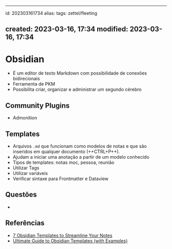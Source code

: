 
---
id: 202303161734
alias: 
tags: zettel/fleeting

created: 2023-03-16, 17:34
modified: 2023-03-16, 17:34
---
# Obsidian
<!-- Main content of my thoughts really -->

- É um editor de texto Markdown com possibilidade de conexões bidirecionais
- Ferramenta de PKM
- Possibilita criar, organizar e administrar um segundo cérebro

## Community Plugins

- Admonition

## Templates

- Arquivos `.md` que funcionam como modelos de notas e que são inseridos em qualquer documento (++CTRL+P++).
- Ajudam a iniciar uma anotação a partir de um modelo conhecido
- Tipos de templates: notas moc, pessoa, reunião
- Utilizar Tags
- Utilizar variáveis
- Verificar sintaxe para Frontmatter e Dataview

## Questões
<!-- What remains for you to consider? --> 

- 

## Referências
<!-- Links to pages not referenced in the content -->

- [7 Obsidian Templates to Streamline Your Notes](https://medium.com/@dianademco/7-obsidian-templates-to-streamline-your-notes-ab3a3c8757be)
- [Ultimate Guide to Obsidian Templates (with Examples)](https://facedragons.com/productivity/obsidian-templates-with-examples/)
